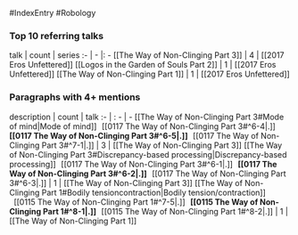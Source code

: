 #IndexEntry #Robology

### Top 10 referring talks
talk | count | series
:- | - |: -
[[The Way of Non-Clinging Part 3]] | 4 | [[2017 Eros Unfettered]]
[[Logos in the Garden of Souls Part 2]] | 1 | [[2017 Eros Unfettered]]
[[The Way of Non-Clinging Part 1]] | 1 | [[2017 Eros Unfettered]]

### Paragraphs with 4+ mentions
description | count | talk
:- | : - | -
[[The Way of Non-Clinging Part 3#Mode of mind\|Mode of mind]] &nbsp;&nbsp;[[0117 The Way of Non-Clinging Part 3#^6-4\|.]] &nbsp; **[[0117 The Way of Non-Clinging Part 3#^6-5\|.]]** &nbsp; [[0117 The Way of Non-Clinging Part 3#^7-1\|.]] | 3 | [[The Way of Non-Clinging Part 3]]
[[The Way of Non-Clinging Part 3#Discrepancy-based processing\|Discrepancy-based processing]] &nbsp;&nbsp;[[0117 The Way of Non-Clinging Part 3#^6-1\|.]] &nbsp; **[[0117 The Way of Non-Clinging Part 3#^6-2\|.]]** &nbsp; [[0117 The Way of Non-Clinging Part 3#^6-3\|.]] | 1 | [[The Way of Non-Clinging Part 3]]
[[The Way of Non-Clinging Part 1#Bodily tensioncontraction\|Bodily tension/contraction]] &nbsp;&nbsp;[[0115 The Way of Non-Clinging Part 1#^7-5\|.]] &nbsp; **[[0115 The Way of Non-Clinging Part 1#^8-1\|.]]** &nbsp; [[0115 The Way of Non-Clinging Part 1#^8-2\|.]] | 1 | [[The Way of Non-Clinging Part 1]]

